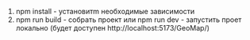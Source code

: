1. npm install - установитm необходимые зависимости
2. npm run build  - собрать проект
  или
  npm run dev - запустить проет локально (будет доступен http://localhost:5173/GeoMap/)